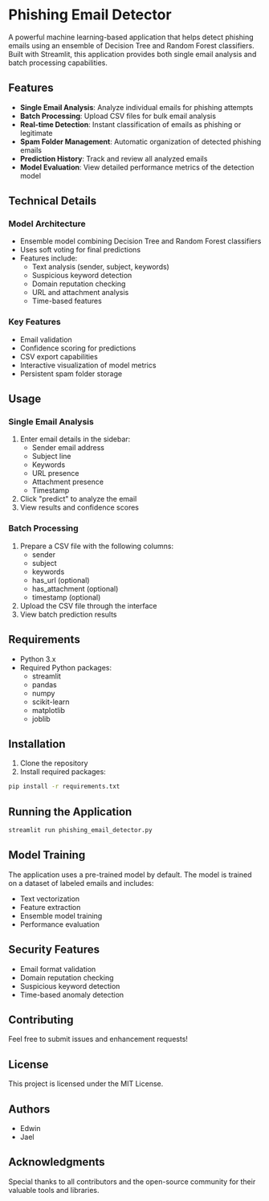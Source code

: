 # Phishing Email Detector

A powerful machine learning-based application that helps detect phishing emails using an ensemble of Decision Tree and Random Forest classifiers. Built with Streamlit, this application provides both single email analysis and batch processing capabilities.

## Features

- **Single Email Analysis**: Analyze individual emails for phishing attempts
- **Batch Processing**: Upload CSV files for bulk email analysis
- **Real-time Detection**: Instant classification of emails as phishing or legitimate
- **Spam Folder Management**: Automatic organization of detected phishing emails
- **Prediction History**: Track and review all analyzed emails
- **Model Evaluation**: View detailed performance metrics of the detection model

## Technical Details

### Model Architecture
- Ensemble model combining Decision Tree and Random Forest classifiers
- Uses soft voting for final predictions
- Features include:
  - Text analysis (sender, subject, keywords)
  - Suspicious keyword detection
  - Domain reputation checking
  - URL and attachment analysis
  - Time-based features

### Key Features
- Email validation
- Confidence scoring for predictions
- CSV export capabilities
- Interactive visualization of model metrics
- Persistent spam folder storage

## Usage

### Single Email Analysis
1. Enter email details in the sidebar:
   - Sender email address
   - Subject line
   - Keywords
   - URL presence
   - Attachment presence
   - Timestamp
2. Click "predict" to analyze the email
3. View results and confidence scores

### Batch Processing
1. Prepare a CSV file with the following columns:
   - sender
   - subject
   - keywords
   - has_url (optional)
   - has_attachment (optional)
   - timestamp (optional)
2. Upload the CSV file through the interface
3. View batch prediction results

## Requirements

- Python 3.x
- Required Python packages:
  - streamlit
  - pandas
  - numpy
  - scikit-learn
  - matplotlib
  - joblib

## Installation

1. Clone the repository
2. Install required packages:
```bash
pip install -r requirements.txt
```

## Running the Application

```bash
streamlit run phishing_email_detector.py
```

## Model Training

The application uses a pre-trained model by default. The model is trained on a dataset of labeled emails and includes:
- Text vectorization
- Feature extraction
- Ensemble model training
- Performance evaluation

## Security Features

- Email format validation
- Domain reputation checking
- Suspicious keyword detection
- Time-based anomaly detection

## Contributing

Feel free to submit issues and enhancement requests!

## License

This project is licensed under the MIT License.

## Authors

- Edwin
- Jael

## Acknowledgments

Special thanks to all contributors and the open-source community for their valuable tools and libraries. 
